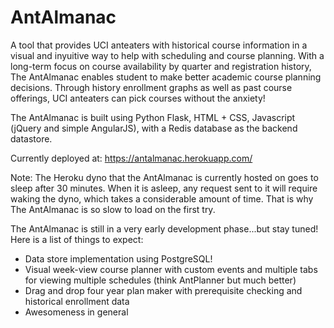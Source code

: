 # AntAlmanac
A tool that provides UCI anteaters with historical course information in a visual and inyuitive way to help with scheduling and course planning. With a long-term focus on course availability by quarter and registration history, The AntAlmanac enables student to make better academic course planning decisions. Through history enrollment graphs as well as past course offerings, UCI anteaters can pick courses without the anxiety!

The AntAlmanac is built using Python Flask, HTML + CSS, Javascript (jQuery and simple AngularJS), with a Redis database as the backend datastore.

Currently deployed at: https://antalmanac.herokuapp.com/

Note: The Heroku dyno that the AntAlmanac is currently hosted on goes to sleep after 30 minutes. When it is asleep, any request sent to it will require waking the dyno, which takes a considerable amount of time. That is why The AntAlmanac is so slow to load on the first try.

The AntAlmanac is still in a very early development phase...but stay tuned! Here is a list of things to expect:
<ul>
  <li>
    Data store implementation using PostgreSQL!
  </li>
  <li>
    Visual week-view course planner with custom events and multiple tabs for viewing multiple schedules (think AntPlanner but much better)
  </li>
  <li>
    Drag and drop four year plan maker with prerequisite checking and historical enrollment data
  </li>
  <li>
    Awesomeness in general
  </li>
</ul>
  
